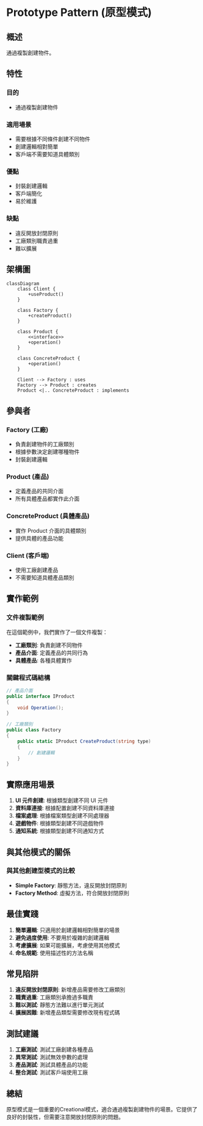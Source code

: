 # Prototype Pattern (原型模式)

## 概述

通過複製創建物件。

## 特性

### 目的
- 通過複製創建物件

### 適用場景
- 需要根據不同條件創建不同物件
- 創建邏輯相對簡單
- 客戶端不需要知道具體類別

### 優點
- 封裝創建邏輯
- 客戶端簡化
- 易於維護

### 缺點
- 違反開放封閉原則
- 工廠類別職責過重
- 難以擴展

## 架構圖

```mermaid
classDiagram
    class Client {
        +useProduct()
    }
    
    class Factory {
        +createProduct()
    }
    
    class Product {
        <<interface>>
        +operation()
    }
    
    class ConcreteProduct {
        +operation()
    }
    
    Client --> Factory : uses
    Factory --> Product : creates
    Product <|.. ConcreteProduct : implements
```

## 參與者

### Factory (工廠)
- 負責創建物件的工廠類別
- 根據參數決定創建哪種物件
- 封裝創建邏輯

### Product (產品)
- 定義產品的共同介面
- 所有具體產品都實作此介面

### ConcreteProduct (具體產品)
- 實作 Product 介面的具體類別
- 提供具體的產品功能

### Client (客戶端)
- 使用工廠創建產品
- 不需要知道具體產品類別

## 實作範例

### 文件複製範例
在這個範例中，我們實作了一個文件複製：

- **工廠類別**: 負責創建不同物件
- **產品介面**: 定義產品的共同行為
- **具體產品**: 各種具體實作

### 關鍵程式碼結構

```csharp
// 產品介面
public interface IProduct
{
    void Operation();
}

// 工廠類別
public class Factory
{
    public static IProduct CreateProduct(string type)
    {
        // 創建邏輯
    }
}
```

## 實際應用場景

1. **UI 元件創建**: 根據類型創建不同 UI 元件
2. **資料庫連接**: 根據配置創建不同資料庫連接
3. **檔案處理**: 根據檔案類型創建不同處理器
4. **遊戲物件**: 根據類型創建不同遊戲物件
5. **通知系統**: 根據類型創建不同通知方式

## 與其他模式的關係

### 與其他創建型模式的比較
- **Simple Factory**: 靜態方法，違反開放封閉原則
- **Factory Method**: 虛擬方法，符合開放封閉原則

## 最佳實踐

1. **簡單邏輯**: 只適用於創建邏輯相對簡單的場景
2. **避免過度使用**: 不要用於複雜的創建邏輯
3. **考慮擴展**: 如果可能擴展，考慮使用其他模式
4. **命名規範**: 使用描述性的方法名稱

## 常見陷阱

1. **違反開放封閉原則**: 新增產品需要修改工廠類別
2. **職責過重**: 工廠類別承擔過多職責
3. **難以測試**: 靜態方法難以進行單元測試
4. **擴展困難**: 新增產品類型需要修改現有程式碼

## 測試建議

1. **工廠測試**: 測試工廠創建各種產品
2. **異常測試**: 測試無效參數的處理
3. **產品測試**: 測試具體產品的功能
4. **整合測試**: 測試客戶端使用工廠

## 總結

原型模式是一個重要的Creational模式，適合通過複製創建物件的場景。它提供了良好的封裝性，但需要注意開放封閉原則的問題。
